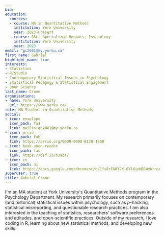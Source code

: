 ```yaml
---
bio:
education:
  courses:
  - course: MA in Quantitative Methods
    institution: York University
    year: 2023-Present
  - course: BSc, Specialized Honours, Psychology
    institution: York University
    year: 2023
email: "gc2001@my.yorku.ca"
first_name: Gabriel
highlight_name: true
interests:
- Statistics
- R/Studio
- Contemporary Statistical Issues in Psychology
- Statistical Pedagogy & Statistical Engagement
- Open Science
last_name: Crone
organizations:
- name: York University
  url: https://www.yorku.ca/
role: MA Student in Quantitative Methods
social:
- icon: envelope
  icon_pack: fas
  link: mailto:gc2001@my.yorku.ca
- icon: orcid
  icon_pack: fab
  link: https://orcid.org/0009-0008-8120-1360
- icon: book-open-reader
  icon_pack: fas
  link: https://osf.io/h3adt/ 
- icon: cv
  icon_pack: ai
  link: https://docs.google.com/document/d/1fx8rEAOY2K_OYl4jvHRGWxKnnjuzYr6v/edit?usp=sharing&ouid=115573432370763062304&rtpof=true&sd=true
superuser: true
title: Gabriel Crone
---
```


I'm an MA student at York University's Quantitative Methods program in the Psychology Department. My research primarily focuses on contemporary (and historical) statistical issues within psychology, such as *p*-hacking, statistical misreporting, and questionable research practices. I am also interested in the teaching of statistics, researchers' software preferences and attitudes, and open-scientific practices. Outside of my research, I love coding in R, learning about new statistical methods, and developing new skills.
